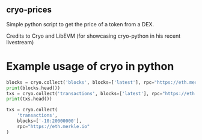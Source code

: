 ## cryo-prices

Simple python script to get the price of a token from a DEX.

Credits to Cryo and LibEVM (for showcasing cryo-python in his recent livestream)

# Example usage of cryo in python

```python
blocks = cryo.collect('blocks', blocks=['latest'], rpc="https://eth.merkle.io")
print(blocks.head())
txs = cryo.collect('transactions', blocks=['latest'], rpc="https://eth.merkle.io")
print(txs.head())

txs = cryo.collect(
    'transactions',
    blocks=['-10:20000000'],
    rpc="https://eth.merkle.io"
)
```